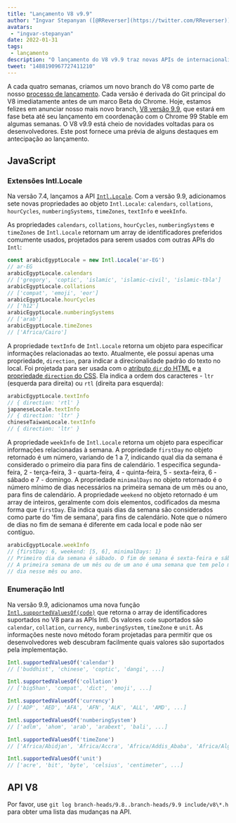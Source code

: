 ```yaml
---
title: "Lançamento V8 v9.9"
author: "Ingvar Stepanyan ([@RReverser](https://twitter.com/RReverser)), em seus 99%"
avatars:
 - "ingvar-stepanyan"
date: 2022-01-31
tags:
 - lançamento
description: "O lançamento do V8 v9.9 traz novas APIs de internacionalização."
tweet: "1488190967727411210"
---
```

A cada quatro semanas, criamos um novo branch do V8 como parte de nosso [processo de lançamento](https://v8.dev/docs/release-process). Cada versão é derivada do Git principal do V8 imediatamente antes de um marco Beta do Chrome. Hoje, estamos felizes em anunciar nosso mais novo branch, [V8 versão 9.9](https://chromium.googlesource.com/v8/v8.git/+log/branch-heads/9.9), que estará em fase beta até seu lançamento em coordenação com o Chrome 99 Stable em algumas semanas. O V8 v9.9 está cheio de novidades voltadas para os desenvolvedores. Este post fornece uma prévia de alguns destaques em antecipação ao lançamento.

<!--truncate-->
## JavaScript

### Extensões Intl.Locale

Na versão 7.4, lançamos a API [`Intl.Locale`](https://v8.dev/blog/v8-release-74#intl.locale). Com a versão 9.9, adicionamos sete novas propriedades ao objeto `Intl.Locale`: `calendars`, `collations`, `hourCycles`, `numberingSystems`, `timeZones`, `textInfo` e `weekInfo`.

As propriedades `calendars`, `collations`, `hourCycles`, `numberingSystems` e `timeZones` de `Intl.Locale` retornam um array de identificadores preferidos comumente usados, projetados para serem usados com outras APIs do `Intl`:

```js
const arabicEgyptLocale = new Intl.Locale('ar-EG')
// ar-EG
arabicEgyptLocale.calendars
// ['gregory', 'coptic', 'islamic', 'islamic-civil', 'islamic-tbla']
arabicEgyptLocale.collations
// ['compat', 'emoji', 'eor']
arabicEgyptLocale.hourCycles
// ['h12']
arabicEgyptLocale.numberingSystems
// ['arab']
arabicEgyptLocale.timeZones
// ['Africa/Cairo']
```

A propriedade `textInfo` de `Intl.Locale` retorna um objeto para especificar informações relacionadas ao texto. Atualmente, ele possui apenas uma propriedade, `direction`, para indicar a direcionalidade padrão do texto no local. Foi projetada para ser usada com o [atributo `dir` do HTML](https://developer.mozilla.org/en-US/docs/Web/HTML/Global_attributes/dir) e [a propriedade `direction` do CSS](https://developer.mozilla.org/en-US/docs/Web/CSS/direction). Ela indica a ordem dos caracteres - `ltr` (esquerda para direita) ou `rtl` (direita para esquerda):

```js
arabicEgyptLocale.textInfo
// { direction: 'rtl' }
japaneseLocale.textInfo
// { direction: 'ltr' }
chineseTaiwanLocale.textInfo
// { direction: 'ltr' }
```

A propriedade `weekInfo` de `Intl.Locale` retorna um objeto para especificar informações relacionadas à semana. A propriedade `firstDay` no objeto retornado é um número, variando de 1 a 7, indicando qual dia da semana é considerado o primeiro dia para fins de calendário. 1 especifica segunda-feira, 2 - terça-feira, 3 - quarta-feira, 4 - quinta-feira, 5 - sexta-feira, 6 - sábado e 7 - domingo. A propriedade `minimalDays` no objeto retornado é o número mínimo de dias necessários na primeira semana de um mês ou ano, para fins de calendário. A propriedade `weekend` no objeto retornado é um array de inteiros, geralmente com dois elementos, codificados da mesma forma que `firstDay`. Ela indica quais dias da semana são considerados como parte do 'fim de semana', para fins de calendário. Note que o número de dias no fim de semana é diferente em cada local e pode não ser contíguo.

```js
arabicEgyptLocale.weekInfo
// {firstDay: 6, weekend: [5, 6], minimalDays: 1}
// Primeiro dia da semana é sábado. O fim de semana é sexta-feira e sábado.
// A primeira semana de um mês ou de um ano é uma semana que tem pelo menos 1
// dia nesse mês ou ano.
```

### Enumeração Intl

Na versão 9.9, adicionamos uma nova função [`Intl.supportedValuesOf(code)`](https://developer.mozilla.org/en-US/docs/Web/JavaScript/Reference/Global_Objects/Intl/supportedValuesOf) que retorna o array de identificadores suportados no V8 para as APIs Intl. Os valores `code` suportados são `calendar`, `collation`, `currency`, `numberingSystem`, `timeZone` e `unit`. As informações neste novo método foram projetadas para permitir que os desenvolvedores web descubram facilmente quais valores são suportados pela implementação.

```js
Intl.supportedValuesOf('calendar')
// ['buddhist', 'chinese', 'coptic', 'dangi', ...]

Intl.supportedValuesOf('collation')
// ['big5han', 'compat', 'dict', 'emoji', ...]

Intl.supportedValuesOf('currency')
// ['ADP', 'AED', 'AFA', 'AFN', 'ALK', 'ALL', 'AMD', ...]

Intl.supportedValuesOf('numberingSystem')
// ['adlm', 'ahom', 'arab', 'arabext', 'bali', ...]

Intl.supportedValuesOf('timeZone')
// ['Africa/Abidjan', 'Africa/Accra', 'Africa/Addis_Ababa', 'Africa/Algiers', ...]

Intl.supportedValuesOf('unit')
// ['acre', 'bit', 'byte', 'celsius', 'centimeter', ...]
```

## API V8

Por favor, use `git log branch-heads/9.8..branch-heads/9.9 include/v8\*.h` para obter uma lista das mudanças na API.
